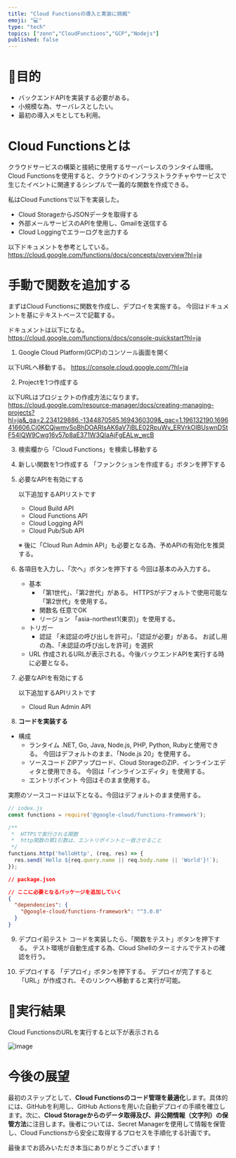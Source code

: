 ```yaml
---
title: "Cloud Functionsの導入と実装に挑戦"
emoji: "💻"
type: "tech"
topics: ["zenn","CloudFunctions","GCP","Nodejs"]
published: false
---
```


# 🎯目的

- バックエンドAPIを実装する必要がある。
- 小規模な為、サーバレスとしたい。
- 最初の導入メモとしても利用。

# Cloud Functionsとは

クラウドサービスの構築と接続に使用するサーバーレスのランタイム環境。
Cloud Functionsを使用すると、クラウドのインフラストラクチャやサービスで生じたイベントに関連するシンプルで一義的な関数を作成できる。

私はCloud Functionsで以下を実装した。
- Cloud StorageからJSONデータを取得する
- 外部メールサービスのAPIを使用し、Gmailを送信する
- Cloud Loggingでエラーログを出力する

以下ドキュメントを参考としている。
https://cloud.google.com/functions/docs/concepts/overview?hl=ja


# 手動で関数を追加する

まずはCloud Functionsに関数を作成し、デプロイを実施する。
今回はドキュメントを基にテキストベースで記載する。

ドキュメントは以下になる。
https://cloud.google.com/functions/docs/console-quickstart?hl=ja

1. Google Cloud Platform(GCP)のコンソール画面を開く

以下URLへ移動する。
https://console.cloud.google.com/?hl=ja

2. Projectを1つ作成する

以下URLはプロジェクトの作成方法になります。
https://cloud.google.com/resource-manager/docs/creating-managing-projects?hl=ja&_ga=2.234129886.-1344870585.1694360309&_gac=1.196132190.1696416606.Cj0KCQjwmvSoBhDOARIsAK6aV7iBLE02RpuWv_ERVrkOlBUswnDStF54IQW9Cwg16v57p8aE371W3QIaAjFgEALw_wcB

3. 検索欄から「Cloud Functions」を検索し移動する 
&nbsp;

4. 新しい関数を1つ作成する
  「ファンクションを作成する」ボタンを押下する
&nbsp;

5. 必要なAPIを有効にする
   
   以下追加するAPIリストです
   - Cloud Build API
   - Cloud Functions API
   - Cloud Logging API
   - Cloud Pub/Sub API
  
   ※ 後に「Cloud Run Admin API」も必要となる為、予めAPIの有効化を推奨する。
&nbsp;

6. 各項目を入力し、「次へ」ボタンを押下する
   今回は基本のみ入力する。

   - 基本
     - 「第1世代」、「第2世代」がある。
        HTTPSがデフォルトで使用可能な「第2世代」を使用する。 
     - 関数名
       任意でOK
     - リージョン
       「asia-northest1(東京)」を使用する。
   - トリガー
     - 認証
      「未認証の呼び出しを許可」、「認証が必要」がある。
      お試し用の為、「未認証の呼び出しを許可」を選択
   - URL
     作成されるURLが表示される。今後バックエンドAPIを実行する時に必要となる。 
&nbsp;

7. 必要なAPIを有効にする

   以下追加するAPIリストです
   - Cloud Run Admin API
&nbsp;

8. **コードを実装する**

  - 構成
    - ランタイム
      .NET, Go, Java, Node.js, PHP, Python, Rubyと使用できる。
      今回はデフォルトのまま、「Node.js 20」を使用する。
    - ソースコード
      ZIPアップロード、Cloud StorageのZIP、インラインエディタと使用できる。
      今回は「インラインエディタ」を使用する。
    - エントリポイント 
      今回はそのまま使用する。 

実際のソースコードは以下となる。今回はデフォルトのまま使用する。

```javascript
// index.js
const functions = require('@google-cloud/functions-framework');

/**
 *  HTTPSで実行される関数
 *  http関数の第1引数は、エントリポイントと一致させること
 */
functions.http('helloHttp', (req, res) => {
  res.send(`Hello ${req.query.name || req.body.name || 'World'}!`);
});
```

```json
// package.json

// ここに必要となるパッケージを追加していく
{
  "dependencies": {
    "@google-cloud/functions-framework": "^3.0.0"
  }
}
```

9. デプロイ前テスト
   コードを実装したら、「関数をテスト」ボタンを押下する。
   テスト環境が自動生成する為、Cloud Shellのターミナルでテストの確認を行う。
&nbsp;

10.  デプロイする
    「デプロイ」ボタンを押下する。
    デプロイが完了すると「URL」が作成され、そのリンクへ移動すると実行が可能。

# 🚀実行結果

Cloud FunctionsのURLを実行すると以下が表示される

![image](https://storage.googleapis.com/zenn-user-upload/9f18232cbc45-20231006.png)

# 今後の展望

最初のステップとして、**Cloud Functionsのコード管理を最適化**します。具体的には、GitHubを利用し、GitHub Actionsを用いた自動デプロイの手順を確立します。次に、**Cloud Storageからのデータ取得及び、非公開情報（文字列）の保管方法**に注目します。後者については、Secret Managerを使用して情報を保管し、Cloud Functionsから安全に取得するプロセスを手順化する計画です。

最後までお読みいただき本当にありがとうございます！